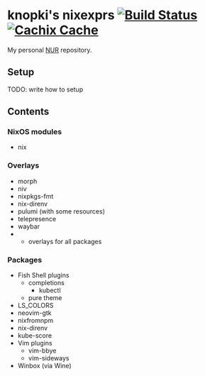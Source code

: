# knopki's nixexprs [![Build Status](https://github.com/knopki/nixexprs/workflows/Release/badge.svg)](https://github.com/knopki/nixexprs/actions?workflow=Release) [![Cachix Cache](https://img.shields.io/badge/cachix-knopki--nixexprs-blue.svg)](https://knopki-nixexprs.cachix.org)

My personal [NUR](https://github.com/nix-community/NUR) repository.

## Setup

TODO: write how to setup

## Contents

### NixOS modules

- nix

### Overlays

- morph
- niv
- nixpkgs-fmt
- nix-direnv
- pulumi (with some resources)
- telepresence
- waybar
- + overlays for all packages

### Packages

- Fish Shell plugins
  - completions
    - kubectl
  - pure theme
- LS_COLORS
- neovim-gtk
- nixfromnpm
- nix-direnv
- kube-score
- Vim plugins
  - vim-bbye
  - vim-sideways
- Winbox (via Wine)
